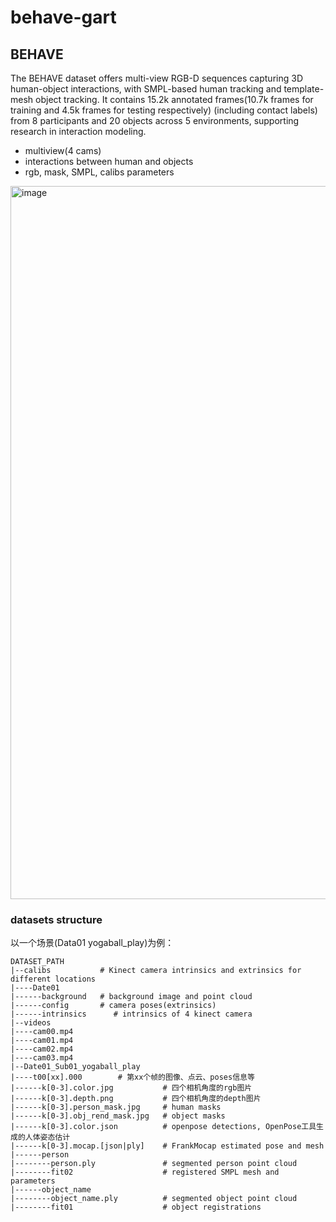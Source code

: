 # behave-gart
## BEHAVE
The BEHAVE dataset offers multi-view RGB-D sequences capturing 3D human-object interactions, with SMPL-based human tracking and template-mesh object tracking. It contains 15.2k annotated frames(10.7k frames for training and 4.5k frames for testing respectively) (including contact labels) from 8 participants and 20 objects across 5 environments, supporting research in interaction modeling.
- multiview(4 cams)
- interactions between human and objects
- rgb, mask, SMPL, calibs parameters
<img width="1141" alt="image" src="https://github.com/user-attachments/assets/6ccc3de6-f90c-4043-a2fa-40f2744648a8" />


### datasets structure
以一个场景(Data01 yogaball_play)为例：
```
DATASET_PATH
|--calibs           # Kinect camera intrinsics and extrinsics for different locations
|----Date01         
|------background   # background image and point cloud 
|------config       # camera poses(extrinsics)
|------intrinsics      # intrinsics of 4 kinect camera
|--videos
|----cam00.mp4
|----cam01.mp4
|----cam02.mp4
|----cam03.mp4
|--Date01_Sub01_yogaball_play
|----t00[xx].000        # 第xx个帧的图像、点云、poses信息等
|------k[0-3].color.jpg           # 四个相机角度的rgb图片
|------k[0-3].depth.png           # 四个相机角度的depth图片
|------k[0-3].person_mask.jpg     # human masks
|------k[0-3].obj_rend_mask.jpg   # object masks
|------k[0-3].color.json          # openpose detections, OpenPose工具生成的人体姿态估计
|------k[0-3].mocap.[json|ply]    # FrankMocap estimated pose and mesh
|------person
|--------person.ply               # segmented person point cloud
|--------fit02                    # registered SMPL mesh and parameters
|------object_name
|--------object_name.ply          # segmented object point cloud
|--------fit01                    # object registrations      


```
